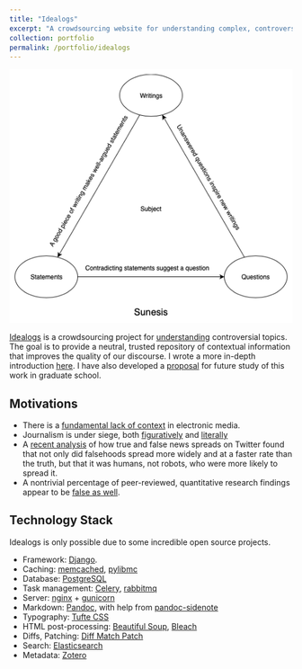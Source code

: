 ```yaml
---
title: "Idealogs"
excerpt: "A crowdsourcing website for understanding complex, controversial topics.<br/><img src='/images/sunesis.png'>"
collection: portfolio
permalink: /portfolio/idealogs
---
```


<img src='/images/sunesis.png'><br/>

[Idealogs](https://github.com/tyfried/idealogs) is a crowdsourcing project for [understanding](https://www.idealogs.org/@0x2) controversial topics.  The goal is to provide a neutral, trusted repository of contextual information that improves the quality of our discourse.  I wrote a more in-depth introduction [here](https://www.idealogs.org/@0x0). I have also developed a [proposal](http://tyfried.github.io/files/discourse.pdf) for future study of this work in graduate school.

## Motivations

* There is a [fundamental lack of context](https://en.wikipedia.org/wiki/Amusing_Ourselves_to_Death) in electronic media.  
* Journalism is under siege, both [figuratively](https://issues.org/journalism-under-attack/) and [literally](https://www.nytimes.com/2018/10/11/world/americas/journalists-killed.html)
* A [recent analysis](https://www.nature.com/articles/d41586-018-02934-x) of how true and false news spreads on Twitter found that not only did falsehoods spread more widely and at a faster rate than the truth, but that it was humans, not robots, who were more likely to spread it.
* A nontrivial percentage of peer-reviewed, quantitative research findings appear to be [false as well](https://blog.communitydata.cc/a-proposal-to-mitigate-false-discovery-in-cscw-research/).

## Technology Stack

Idealogs is only possible due to some incredible open source projects.

* Framework: [Django](https://www.djangoproject.com).
* Caching: [memcached](https://memcached.org), [pylibmc](http://sendapatch.se/projects/pylibmc/)
* Database: [PostgreSQL](https://www.postgresql.org)
* Task management: [Celery](http://www.celeryproject.org), [rabbitmq](https://www.rabbitmq.com)
* Server: [nginx](https://www.nginx.com) + [gunicorn](https://gunicorn.org)
* Markdown: [Pandoc](https://www.pandoc.org), with help from [pandoc-sidenote](https://github.com/jez/pandoc-sidenote)
* Typography: [Tufte CSS](https://github.com/edwardtufte/tufte-css)
* HTML post-processing: [Beautiful Soup](https://www.crummy.com/software/BeautifulSoup/), [Bleach](https://github.com/mozilla/bleach)
* Diffs, Patching: [Diff Match Patch](https://github.com/google/diff-match-patch)
* Search: [Elasticsearch](https://github.com/elastic/elasticsearch)
* Metadata: [Zotero](https://github.com/zotero/translation-server)

<!-- ## Motivation

### Mistakes

The saying goes: *we learn from our mistakes*.  Yet online knowledge communities seem to focus more on broadcasting conclusions, and less the mistakes, disputes, and bad ideas that directly led to them.  This makes sense: if your goal as a community is to accumulate knowledge as efficiently as possible, then presenting errant thoughts will necessarily distract the audience away from your message.  But if your goal is to accumulate **understanding**, then these missteps require a mechanism for greater visibility.


### Discourse

The state of public discourse is unhealthy at best.  Some examples:
* Journalism is under siege, both [figuratively](https://issues.org/journalism-under-attack/) and [literally](https://www.nytimes.com/2018/10/11/world/americas/journalists-killed.html).
* A [recent analysis](https://www.nature.com/articles/d41586-018-02934-x) of how true and false news spreads on Twitter found that not only did falsehoods spread more widely and at a faster rate than the truth, but that it was humans, not robots, who were more likely to spread it.
* A nontrivial percentage of peer-reviewed, quantitative research findings appear to be [false as well](https://blog.communitydata.cc/a-proposal-to-mitigate-false-discovery-in-cscw-research/).

In each of these crises, I see an opportunity for an unbiased collection of contextual information to make a difference: for the news industry, a vehicle to showcase quality journalism; for social media, a home for more nuanced discussions in search of truth; and for academia, a place for the digestion of intricate concepts. What I am suggesting is not a replacement for these mediums, but rather a mechanism for placing them in their proper context.

## Model
I believe that all contextual information can roughly be categorized as
* **writings**, the creative work that we produce to try to make sense of the world;
* **statements**, the subsequent claims we derive from these writings; and
* **questions**, the unknowns arising when two or more of these statements directly contradict.

These three categories reinforce each other: writings argue towards particular statements, contradicting statements suggest a particular question, and unanswered questions inspire new writings.  Together, they form a cycle (see above) which captures how complex ideas evolve within communities of inquiry. -->
